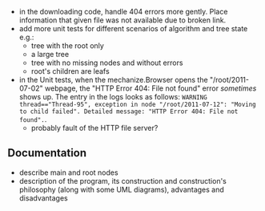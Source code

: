 - in the downloading code, handle 404 errors more gently. Place information that given file was not available due to broken link.
- add more unit tests for different scenarios of algorithm and tree state e.g.:
	- tree with the root only
	- a large tree
	- tree with no missing nodes and without errors
	- root's children are leafs
- in the Unit tests, when the mechanize.Browser opens the "/root/2011-07-02" webpage, the "HTTP Error 404: File not found" error _sometimes_ shows up. The entry in the logs looks as follows: `WARNING thread=="Thread-95", exception in node "/root/2011-07-12": "Moving to child failed". Detailed message: "HTTP Error 404: File not found".`. 
	- probably fault of the HTTP file server?

Documentation
-------------
- describe main and root nodes
- description of the program, its construction and construction's philosophy (along with some UML diagrams), advantages and disadvantages
